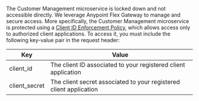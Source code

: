 The Customer Management microservice is locked down and not accessible directly. We leverage Anypoint Flex Gateway to manage and secure access. More specifically, the Customer Management microservice is protected using a [Client ID Enforcement Policy](https://docs.mulesoft.com/gateway/latest/policies-included-client-id-enforcement), which allows access only to authorized client applications. To access it, you must include the following key-value pair in the request header:

| Key | Value |
| ------ | ------ |
| client_id | The client ID associated to your registered client application |
| client_secret | The client secret associated to your registered client application |

